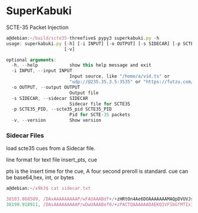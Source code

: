 # SuperKabuki
SCTE-35 Packet Injection




```js
a@debian:~/build/scte35-threefive$ pypy3 superkabuki.py -h
usage: superkabuki.py [-h] [-i INPUT] [-o OUTPUT] [-s SIDECAR] [-p SCTE35_PID]
                      [-v]

optional arguments:
  -h, --help            show this help message and exit
  -i INPUT, --input INPUT
                        Input source, like "/home/a/vid.ts" or
                        "udp://@235.35.3.5:3535" or "https://futzu.com/xaa.ts"
  -o OUTPUT, --output OUTPUT
                        Output file
  -s SIDECAR, --sidecar SIDECAR
                        Sidecar file for SCTE35
  -p SCTE35_PID, --scte35_pid SCTE35_PID
                        Pid for SCTE-35 packets
  -v, --version         Show version
```


### Sidecar Files
load scte35 cues from a Sidecar file.

line format for text file insert_pts, cue

pts is the insert time for the cue, A four second preroll is standard. cue can be base64,hex, int, or bytes
```js
a@debian:~/x9k3$ cat sidecar.txt

38103.868589, /DAxAAAAAAAAAP/wFAUAAABdf+/+zHRtOn4Ae6DOAAAAAAAMAQpDVUVJsZ8xMjEqLYemJQ== 
38199.918911, /DAsAAAAAAAAAP/wDwUAAABef0/+zPACTQAAAAAADAEKQ1VFSbGfMTIxIxGolm0= 
```
    
